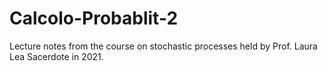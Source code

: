 # Calcolo-Probablit-2
Lecture notes from the course on stochastic processes held by Prof. Laura Lea Sacerdote in 2021.
